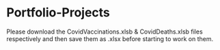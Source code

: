 # Portfolio-Projects

Please download the CovidVaccinations.xlsb & CovidDeaths.xlsb files respectively and then save them as .xlsx before starting to work on them.
